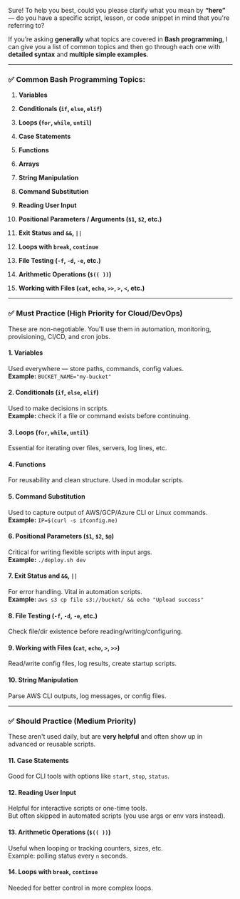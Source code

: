Sure! To help you best, could you please clarify what you mean by **“here”** — do you have a specific script, lesson, or code snippet in mind that you're referring to?

If you’re asking **generally** what topics are covered in **Bash programming**, I can give you a list of common topics and then go through each one with **detailed syntax** and **multiple simple examples**.

---

### ✅ Common Bash Programming Topics:

1. **Variables**
    
2. **Conditionals (`if`, `else`, `elif`)**
    
3. **Loops (`for`, `while`, `until`)**
    
4. **Case Statements**
    
5. **Functions**
    
6. **Arrays**
    
7. **String Manipulation**
    
8. **Command Substitution**
    
9. **Reading User Input**
    
10. **Positional Parameters / Arguments (`$1`, `$2`, etc.)**
    
11. **Exit Status and `&&`, `||`**
    
12. **Loops with `break`, `continue`**
    
13. **File Testing (`-f`, `-d`, `-e`, etc.)**
    
14. **Arithmetic Operations (`$(( ))`)**
    
15. **Working with Files (`cat`, `echo`, `>>`, `>`, `<`, etc.)**
    

---

### ✅ **Must Practice (High Priority for Cloud/DevOps)**

These are non-negotiable. You'll use them in automation, monitoring, provisioning, CI/CD, and cron jobs.

#### 1. **Variables**

Used everywhere — store paths, commands, config values.  
**Example:** `BUCKET_NAME="my-bucket"`

#### 2. **Conditionals (`if`, `else`, `elif`)**

Used to make decisions in scripts.  
**Example:** check if a file or command exists before continuing.

#### 3. **Loops (`for`, `while`, `until`)**

Essential for iterating over files, servers, log lines, etc.

#### 4. **Functions**

For reusability and clean structure. Used in modular scripts.

#### 5. **Command Substitution**

Used to capture output of AWS/GCP/Azure CLI or Linux commands.  
**Example:** `IP=$(curl -s ifconfig.me)`

#### 6. **Positional Parameters (`$1`, `$2`, `$@`)**

Critical for writing flexible scripts with input args.  
**Example:** `./deploy.sh dev`

#### 7. **Exit Status and `&&`, `||`**

For error handling. Vital in automation scripts.  
**Example:** `aws s3 cp file s3://bucket/ && echo "Upload success"`

#### 8. **File Testing (`-f`, `-d`, `-e`, etc.)**

Check file/dir existence before reading/writing/configuring.

#### 9. **Working with Files (`cat`, `echo`, `>`, `>>`)**

Read/write config files, log results, create startup scripts.

#### 10. **String Manipulation**

Parse AWS CLI outputs, log messages, or config files.

---

### ✅ **Should Practice (Medium Priority)**

These aren't used daily, but are **very helpful** and often show up in advanced or reusable scripts.

#### 11. **Case Statements**

Good for CLI tools with options like `start`, `stop`, `status`.

#### 12. **Reading User Input**

Helpful for interactive scripts or one-time tools.  
But often skipped in automated scripts (you use args or env vars instead).

#### 13. **Arithmetic Operations (`$(( ))`)**

Useful when looping or tracking counters, sizes, etc.  
Example: polling status every `n` seconds.

#### 14. **Loops with `break`, `continue`**

Needed for better control in more complex loops.